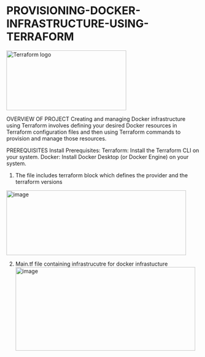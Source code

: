 # PROVISIONING-DOCKER-INFRASTRUCTURE-USING-TERRAFORM

<img width="312" height="156" alt="Terraform logo" src="https://github.com/user-attachments/assets/6c0d421f-24f8-43b2-9f9c-1886150415e2" />


OVERVIEW OF PROJECT
Creating and managing Docker infrastructure using Terraform involves defining your desired Docker resources in Terraform configuration files and then using Terraform commands to provision and manage those resources.

PREREQUISITES
Install Prerequisites:
Terraform: Install the Terraform CLI on your system.
Docker: Install Docker Desktop (or Docker Engine) on your system.

1. The file includes terraform block which defines the provider and the terraform versions
 <img width="468" height="169" alt="image" src="https://github.com/user-attachments/assets/0d7bd693-2081-4dab-a629-d731807abf2d" />

2.  Main.tf file containing infrastrucutre for docker infrastucture
    <img width="468" height="218" alt="image" src="https://github.com/user-attachments/assets/5c3b76e7-9373-4ad6-a873-486846242f1e" />
